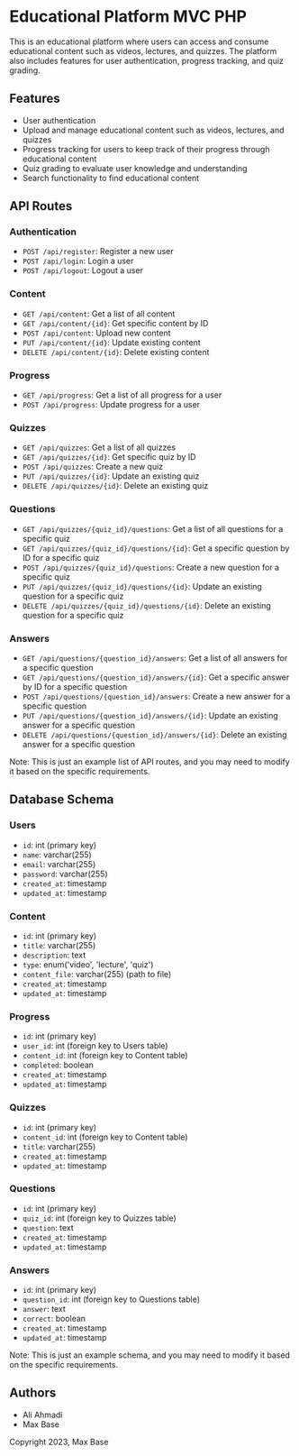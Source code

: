 # Educational Platform MVC PHP

This is an educational platform where users can access and consume educational content such as videos, lectures, and quizzes. The platform also includes features for user authentication, progress tracking, and quiz grading.

## Features

- User authentication
- Upload and manage educational content such as videos, lectures, and quizzes
- Progress tracking for users to keep track of their progress through educational content
- Quiz grading to evaluate user knowledge and understanding
- Search functionality to find educational content

## API Routes

### Authentication

- `POST /api/register`: Register a new user
- `POST /api/login`: Login a user
- `POST /api/logout`: Logout a user

### Content

- `GET /api/content`: Get a list of all content
- `GET /api/content/{id}`: Get specific content by ID
- `POST /api/content`: Upload new content
- `PUT /api/content/{id}`: Update existing content
- `DELETE /api/content/{id}`: Delete existing content

### Progress

- `GET /api/progress`: Get a list of all progress for a user
- `POST /api/progress`: Update progress for a user

### Quizzes

- `GET /api/quizzes`: Get a list of all quizzes
- `GET /api/quizzes/{id}`: Get specific quiz by ID
- `POST /api/quizzes`: Create a new quiz
- `PUT /api/quizzes/{id}`: Update an existing quiz
- `DELETE /api/quizzes/{id}`: Delete an existing quiz

### Questions

- `GET /api/quizzes/{quiz_id}/questions`: Get a list of all questions for a specific quiz
- `GET /api/quizzes/{quiz_id}/questions/{id}`: Get a specific question by ID for a specific quiz
- `POST /api/quizzes/{quiz_id}/questions`: Create a new question for a specific quiz
- `PUT /api/quizzes/{quiz_id}/questions/{id}`: Update an existing question for a specific quiz
- `DELETE /api/quizzes/{quiz_id}/questions/{id}`: Delete an existing question for a specific quiz

### Answers

- `GET /api/questions/{question_id}/answers`: Get a list of all answers for a specific question
- `GET /api/questions/{question_id}/answers/{id}`: Get a specific answer by ID for a specific question
- `POST /api/questions/{question_id}/answers`: Create a new answer for a specific question
- `PUT /api/questions/{question_id}/answers/{id}`: Update an existing answer for a specific question
- `DELETE /api/questions/{question_id}/answers/{id}`: Delete an existing answer for a specific question

Note: This is just an example list of API routes, and you may need to modify it based on the specific requirements.

## Database Schema

### Users

- `id`: int (primary key)
- `name`: varchar(255)
- `email`: varchar(255)
- `password`: varchar(255)
- `created_at`: timestamp
- `updated_at`: timestamp

### Content

- `id`: int (primary key)
- `title`: varchar(255)
- `description`: text
- `type`: enum('video', 'lecture', 'quiz')
- `content_file`: varchar(255) (path to file)
- `created_at`: timestamp
- `updated_at`: timestamp

### Progress

- `id`: int (primary key)
- `user_id`: int (foreign key to Users table)
- `content_id`: int (foreign key to Content table)
- `completed`: boolean
- `created_at`: timestamp
- `updated_at`: timestamp

### Quizzes

- `id`: int (primary key)
- `content_id`: int (foreign key to Content table)
- `title`: varchar(255)
- `created_at`: timestamp
- `updated_at`: timestamp

### Questions

- `id`: int (primary key)
- `quiz_id`: int (foreign key to Quizzes table)
- `question`: text
- `created_at`: timestamp
- `updated_at`: timestamp

### Answers

- `id`: int (primary key)
- `question_id`: int (foreign key to Questions table)
- `answer`: text
- `correct`: boolean
- `created_at`: timestamp
- `updated_at`: timestamp

Note: This is just an example schema, and you may need to modify it based on the specific requirements.

## Authors

- Ali Ahmadi
- Max Base

Copyright 2023, Max Base
